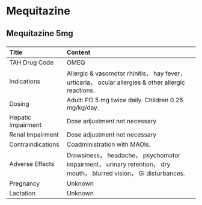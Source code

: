# Mequitazine

## Mequitazine 5mg

##### 

| Title              | Content                                                                                                            |
|:-------------------|:-------------------------------------------------------------------------------------------------------------------|
| TAH Drug Code      | OMEQ                                                                                                               |
| Indications        | Allergic & vasomotor rhinitis， hay fever， urticaria， ocular allergies & other allergic reactions.               |
| Dosing             | Adult: PO 5 mg twice daily. Children 0.25 mg/kg/day.                                                               |
| Hepatic Impairment | Dose adjustment not necessary                                                                                      |
| Renal Impairment   | Dose adjustment not necessary                                                                                      |
| Contraindications  | Coadministration with MAOIs.                                                                                       |
| Adverse Effects    | Drowsiness， headache， psychomotor impairment， urinary retention， dry mouth， blurred vision， GI disturbances. |
| Pregnancy          | Unknown                                                                                                            |
| Lactation          | Unknown                                                                                                            |

